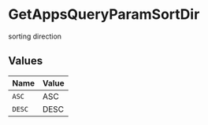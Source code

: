 # GetAppsQueryParamSortDir

sorting direction


## Values

| Name   | Value  |
| ------ | ------ |
| `ASC`  | ASC    |
| `DESC` | DESC   |